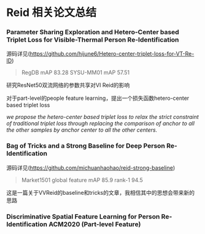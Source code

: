# Reid 相关论文总结

### Parameter Sharing Exploration and Hetero-Center based Triplet Loss for Visible-Thermal Person Re-Identification
源码详见(https://github.com/hijune6/Hetero-center-triplet-loss-for-VT-Re-ID)
> RegDB mAP 83.28
> SYSU-MM01 mAP 57.51

研究ResNet50双流网络的参数共享对VI Reid的影响

对于part-level的people feature learning，提出一个损失函数hetero-center based triplet loss

*we propose the hetero-center based triplet loss to relax the strict constraint of traditional triplet loss through replacing the comparison of anchor to all the other samples by anchor center to all the other centers.*

### Bag of Tricks and a Strong Baseline for Deep Person Re-Identification
源码详见(https://github.com/michuanhaohao/reid-strong-baseline)
> Market1501 global feature mAP 85.9 rank-1 94.5

这是一篇关于VVReid的baseline和tricks的文章，我相信其中的思想会带来新的思路


### Discriminative Spatial Feature Learning for Person Re-Identification ACM2020 (Part-level Feature)

